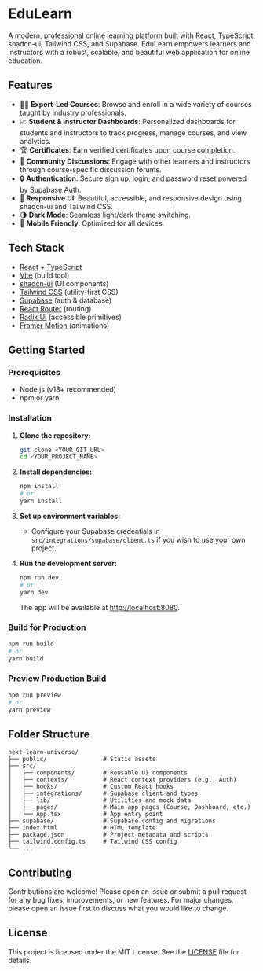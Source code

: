 # EduLearn

A modern, professional online learning platform built with React, TypeScript, shadcn-ui, Tailwind CSS, and Supabase. EduLearn empowers learners and instructors with a robust, scalable, and beautiful web application for online education.

## Features

- 🧑‍🏫 **Expert-Led Courses**: Browse and enroll in a wide variety of courses taught by industry professionals.
- 📈 **Student & Instructor Dashboards**: Personalized dashboards for students and instructors to track progress, manage courses, and view analytics.
- 🏆 **Certificates**: Earn verified certificates upon course completion.
- 💬 **Community Discussions**: Engage with other learners and instructors through course-specific discussion forums.
- 🔒 **Authentication**: Secure sign up, login, and password reset powered by Supabase Auth.
- 🎨 **Responsive UI**: Beautiful, accessible, and responsive design using shadcn-ui and Tailwind CSS.
- 🌗 **Dark Mode**: Seamless light/dark theme switching.
- 📱 **Mobile Friendly**: Optimized for all devices.

## Tech Stack

- [React](https://react.dev/) + [TypeScript](https://www.typescriptlang.org/)
- [Vite](https://vitejs.dev/) (build tool)
- [shadcn-ui](https://ui.shadcn.com/) (UI components)
- [Tailwind CSS](https://tailwindcss.com/) (utility-first CSS)
- [Supabase](https://supabase.com/) (auth & database)
- [React Router](https://reactrouter.com/) (routing)
- [Radix UI](https://www.radix-ui.com/) (accessible primitives)
- [Framer Motion](https://www.framer.com/motion/) (animations)

## Getting Started

### Prerequisites
- Node.js (v18+ recommended)
- npm or yarn

### Installation

1. **Clone the repository:**
   ```bash
   git clone <YOUR_GIT_URL>
   cd <YOUR_PROJECT_NAME>
   ```
2. **Install dependencies:**
   ```bash
   npm install
   # or
   yarn install
   ```
3. **Set up environment variables:**
   - Configure your Supabase credentials in `src/integrations/supabase/client.ts` if you wish to use your own project.

4. **Run the development server:**
   ```bash
   npm run dev
   # or
   yarn dev
   ```
   The app will be available at [http://localhost:8080](http://localhost:8080).

### Build for Production
```bash
npm run build
# or
yarn build
```

### Preview Production Build
```bash
npm run preview
# or
yarn preview
```

## Folder Structure

```
next-learn-universe/
├── public/                # Static assets
├── src/
│   ├── components/        # Reusable UI components
│   ├── contexts/          # React context providers (e.g., Auth)
│   ├── hooks/             # Custom React hooks
│   ├── integrations/      # Supabase client and types
│   ├── lib/               # Utilities and mock data
│   ├── pages/             # Main app pages (Course, Dashboard, etc.)
│   └── App.tsx            # App entry point
├── supabase/              # Supabase config and migrations
├── index.html             # HTML template
├── package.json           # Project metadata and scripts
├── tailwind.config.ts     # Tailwind CSS config
└── ...
```

## Contributing

Contributions are welcome! Please open an issue or submit a pull request for any bug fixes, improvements, or new features. For major changes, please open an issue first to discuss what you would like to change.

## License

This project is licensed under the MIT License. See the [LICENSE](LICENSE) file for details.
